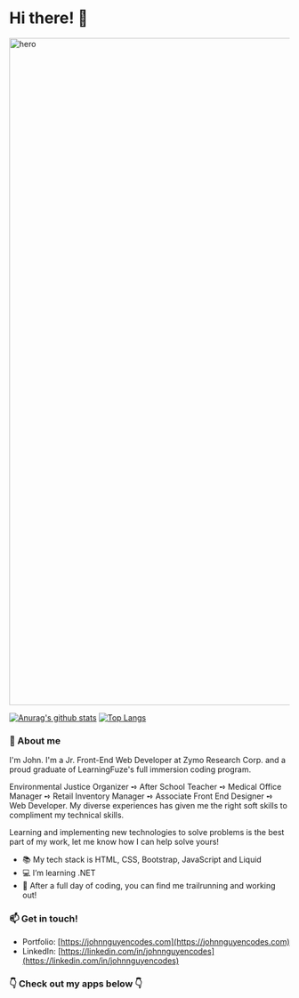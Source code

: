 # Hi there! 👋

<img src="https://user-images.githubusercontent.com/61361957/103114634-42dcf800-4614-11eb-98da-67519ed46361.jpg" width="1200" alt="hero" />

[![Anurag's github stats](https://github-readme-stats.vercel.app/api?username=johnnguyencodes&count_private=true&show_icons=true&theme=vue&hide=stars,issues,contribs)](https://github.com/anuraghazra/github-readme-stats) [![Top Langs](https://github-readme-stats.vercel.app/api/top-langs/?username=johnnguyencodes&layout=compact&theme=vue)](https://github.com/anuraghazra/github-readme-stats)

### 💬 About me

I'm John.  I'm a Jr. Front-End Web Developer at Zymo Research Corp. and a proud graduate of LearningFuze's full immersion coding program.   

Environmental Justice Organizer ➺ After School Teacher ➺ Medical Office Manager ➺ Retail Inventory Manager ➺ Associate Front End Designer ➺ Web Developer.  My diverse experiences has given me the right soft skills to compliment my technical skills.  

Learning and implementing new technologies to solve problems is the best part of my work, let me know how I can help solve yours!  

- 📚  My tech stack is HTML, CSS, Bootstrap, JavaScript and Liquid
- 💻  I’m learning .NET
- 🍃  After a full day of coding, you can find me trailrunning and working out!  

### 📫 Get in touch!

- Portfolio: [https://johnnguyencodes.com](https://johnnguyencodes.com)
- LinkedIn: [https://linkedin.com/in/johnnguyencodes](https://linkedin.com/in/johnnguyencodes)

### 👇 Check out my apps below 👇
